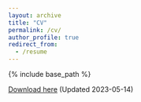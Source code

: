 ```yaml
---
layout: archive
title: "CV"
permalink: /cv/
author_profile: true
redirect_from:
  - /resume
---
```


{% include base_path %}

[Download here](/files/KEW_CV_20230514.pdf) (Updated 2023-05-14)
